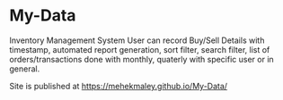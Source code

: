 # My-Data

Inventory Management System
User can record Buy/Sell Details with timestamp, automated report generation, sort filter, search filter, list of orders/transactions done with monthly, quaterly with specific user or in general.

Site is published at https://mehekmaley.github.io/My-Data/
